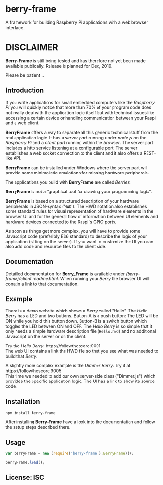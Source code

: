 # berry-frame

A framework for building Raspberry Pi applications with a web browser interface.


# DISCLAIMER

__Berry-Frame__ is still being tested and has therefore not yet been made available publically.
Release is planned for Dec, 2019.

Please be patient ..


## Introduction

If you write applications for small embedded computers like the _Raspberry Pi_
you will quickly notice that more than 70% of your program code does not really deal
with the application logic itself but with technical issues like accessing
a certain device or handling communication between your Raspi and a web client.

__BerryFrame__ offers a way to separate all this generic technical stuff from the
real application logic. It has a _server part_ running under _node.js_ on the 
_Raspberry Pi_ and a _client part_ running within the _browser_. The server part
includes a http service listening at a configurable port. The server establishes
a web socket connection to the client and it also offers a REST-like API.

__BerryFrame__ can be installed under Windows where the server part will provide
some minimalistic emulations for missing hardware peripherals.

The applications you build with __BerryFrame__ are called _Berries_.
	
__BerryFrame__ is not a "graphical tool for drawing your programming logic".

__BerryFrame__ is based on a structured description of your hardware peripherals 
in JSON-syntax ('``HWD``'). The HWD notation also establishes some standard 
rules for visual representation of hardware elements in the browser UI 
and for the general flow of information between UI elements and 
hardware devices connected to the Raspi´s GPIO ports.

As soon as things get more complex, you will have to provide some Javascript
code (preferibly ES6 standard) to describe the logic of your application
(sitting on the server). If you want to customize the UI you can also add code 
and resource files to the client side.


## Documentation

Detailled documentation for __Berry_Frame__ is available under _(berry-frame)/client.readme.html_.
When running your _Berry_ the browser UI will conatin a link to that documentation.


## Example

There is a demo website which shows a _Berry_ called "Hello".
The _Hello Berry_ has a LED and two buttons. Button-A is a push button: The LED
will be ON while you hold this button down. Button-B is a switch button which toggles
the LED between ON and OFF. The _Hello Berry_ is so simple that it only needs
a simple hardware description file (``Hello.hwd``) and no additional Javascript
on the server or on the client.

Try the _Hello Berry_: https://followthescore:9001  
The web UI contains a link the HWD file so that you see what was needed
to build that _Berry_.

A slightly more complex example is the _Dimmer Berry_.
Try it at https://followthescore:9005  
This time we needed to add our own server-side class ("Dimmer.js") which provides
the specific application logic. The UI has a link to show its source code.

	
## Installation

```
npm install berry-frame
```

After installing __Berry-Frame__ have a look into the documentation and follow
the setup steps described there.

## Usage

```javascript
var berryFrame = new (require('berry-frame').BerryFrame)();

berryFrame.load();
```

## License: ISC
